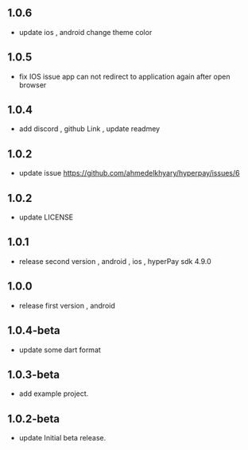 ## 1.0.6
* update ios , android change theme color

## 1.0.5
* fix IOS issue app can not redirect to application again after open browser

## 1.0.4
* add discord , github Link , update readmey

## 1.0.2
* update issue https://github.com/ahmedelkhyary/hyperpay/issues/6

## 1.0.2
* update LICENSE

## 1.0.1
* release second version , android , ios , hyperPay sdk 4.9.0

## 1.0.0
* release first version , android 

## 1.0.4-beta
* update some dart format

## 1.0.3-beta
* add example project.

## 1.0.2-beta
* update Initial beta release.

